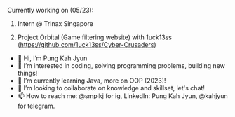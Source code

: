Currently working on (05/23):
1. Intern @ Trinax Singapore

2. Project Orbital (Game filtering website) with 1uck13ss (https://github.com/1uck13ss/Cyber-Crusaders)


- 👋 Hi, I’m Pung Kah Jyun
- 👀 I’m interested in coding, solving programming problems, building new things!
- 🌱 I’m currently learning Java, more on OOP (2023)!
- 💞️ I’m looking to collaborate on knowledge and skillset, let's chat!
- 📫 How to reach me: @smplkj for ig, LinkedIn: Pung Kah Jyun, @kahjyun for telegram.

